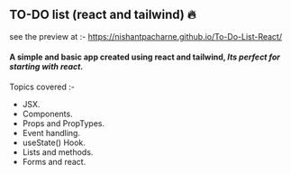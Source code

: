 ## TO-DO list (react and tailwind) 🔥

see the preview at :- https://nishantpacharne.github.io/To-Do-List-React/

#### **A simple and basic app created using react and tailwind, _Its perfect for starting with react._**

Topics covered :-
- JSX. 
- Components.
- Props and PropTypes.
- Event handling.
- useState() Hook.
- Lists and methods.
- Forms and react.
